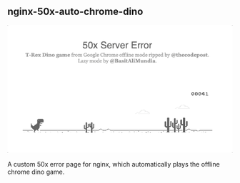 ## nginx-50x-auto-chrome-dino

![Nginx error page screenshot](https://github.com/jklewa/nginx-50x-auto-chrome-dino/raw/screenshots/50x-dino.gif)

A custom 50x error page for nginx, which automatically plays the offline chrome dino game.
